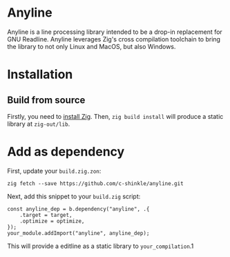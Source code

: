 # Anyline
Anyline is a line processing library intended to be a drop-in replacement for GNU Readline. Anyline leverages Zig's cross compilation toolchain to bring the library to not only Linux and MacOS, but also Windows.

# Installation

## Build from source
Firstly, you need to [install Zig](https://ziglang.org/download/). 
Then, `zig build install` will produce a static library at `zig-out/lib`.

# Add as dependency

First, update your `build.zig.zon`:

```
zig fetch --save https://github.com/c-shinkle/anyline.git
```

Next, add this snippet to your `build.zig` script:

```zig
const anyline_dep = b.dependency("anyline", .{
    .target = target,
    .optimize = optimize,
});
your_module.addImport("anyline", anyline_dep);
```

This will provide a editline as a static library to `your_compilation`.1
